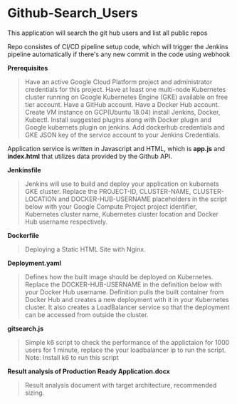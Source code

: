 # Github-Search_Users
This application will search the git hub users and list all public repos

Repo consistes of CI/CD pipeline setup code, which will trigger the Jenkins pipeline automatically if there's any new commit in the code using webhook

**Prerequisites**
   > Have an active Google Cloud Platform project and administrator credentials for this project.
   > Have at least one multi-node Kubernetes cluster running on Google Kubernetes Engine (GKE) available on free tier account.
   > Have a GitHub account.
   > Have a Docker Hub account.
   > Create VM instance on GCP(Ubuntu 18.04) install Jenkins, Docker, Kubectl.
   > Install suggested plugins along with Docker plugin and Google kubernets plugin on jenkins.
   > Add dockerhub credentials and GKE JSON key of the service account to your Jenkins Credentials.
    

Application service is written in Javascript and HTML, which is **app.js** and **index.html** that utilizes data provided by the Github API.

**Jenkinsfile**
  > Jenkins will use to build and deploy your application on kubernets GKE cluster.
  > Replace the PROJECT-ID, CLUSTER-NAME, CLUSTER-LOCATION and DOCKER-HUB-USERNAME placeholders in the script below with your Google Compute Project project identifier, Kubernetes cluster name, Kubernetes cluster location and Docker Hub username respectively.
  
**Dockerfile**
 > Deploying a Static HTML Site with Nginx.
  
**Deployment.yaml**
  > Defines how the built image should be deployed on Kubernetes. Replace the DOCKER-HUB-USERNAME in the definition below with your Docker Hub username.
  > Definition pulls the built container from Docker Hub and creates a new deployment with it in your Kubernetes cluster. It also creates a LoadBalancer service     so that the deployment can be accessed from outside the cluster.

**gitsearch.js**
  > Simple k6 script to check the performance of the applictaion for 1000 users for 1 minute, replace the your loadbalancer ip to run the script.
        Note: Install k6 to run this script 
 
 **Result analysis of Production Ready Application.docx**
  > Result analysis document with target architecture, recommended sizing.


  
  





